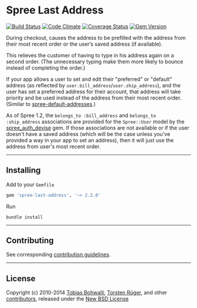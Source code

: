 # Spree Last Address

[![Build Status](https://travis-ci.org/futhr/spree-last-address.svg?branch=2-2-stable)](https://travis-ci.org/futhr/spree-last-address)
[![Code Climate](https://codeclimate.com/github/futhr/spree-last-address/badges/gpa.svg)](https://codeclimate.com/github/futhr/spree-last-address)
[![Coverage Status](https://img.shields.io/coveralls/futhr/spree-last-address.svg)](https://coveralls.io/r/futhr/spree-last-address?branch=2-2-stable)
[![Gem Version](https://badge.fury.io/rb/spree-last-address.svg)](http://badge.fury.io/rb/spree-last-address)

During checkout, causes the address to be prefilled with the address from their most recent order or the user’s saved address (if available).

This relieves the customer of having to type in his address again on a second order. (The unnecessary typing make them more likely to bounce instead of completing the order.)

If your app allows a user to set and edit their "preferred" or "default" address (as reflected by `user.bill_address`/`user.ship_address`), and the user has set a preferred address for their account, that address will take priority and be used instead of the address from their most recent order. (Similar to [spree-default-addresses][1].)

As of Spree 1.2, the `belongs_to :bill_address` and `belongs_to :ship_address` associations are provided for the `Spree::User` model by the [spree_auth_devise][2] gem. If those associations are not available or if the user doesn't have a saved address (which will be the case unless you've provided a way in your app to set an address), then it will just use the address from user's most recent order.

---

## Installing

Add to your `Gemfile`
```ruby
gem 'spree-last-address', '~> 2.2.0'
```

Run

    bundle install

---

## Contributing

See corresponding [contribution guidelines][3].

---

## License

Copyright (c) 2010-2014 [Tobias Bohwalli][4], [Torsten Rüger][5], and other [contributors][6], released under the [New BSD License][7]

[1]: https://github.com/swistak/spree-default-addresses
[2]: https://github.com/spree/spree_auth_devise
[3]: https://github.com/futhr/spree-last-address/blob/2-2-stable/CONTRIBUTING.md
[4]: https://github.com/futhr
[5]: https://github.com/dancinglightning
[6]: https://github.com/futhr/spree-last-address/graphs/contributors
[7]: https://github.com/futhr/spree-last-address/blob/2-2-stable/LICENSE.md
